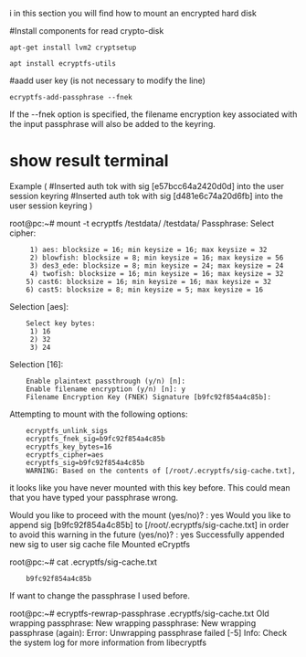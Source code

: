 i in this section you will find how to mount an encrypted hard disk

#Install components for read crypto-disk

    apt-get install lvm2 cryptsetup
   
    apt install ecryptfs-utils
    
#aadd user key (is not necessary to modify the line)

    ecryptfs-add-passphrase --fnek
 
If the --fnek option is specified, the filename encryption key associated with the input passphrase will also be added to the keyring.
 
# show result terminal
Example (
#Inserted auth tok with sig [e57bcc64a2420d0d] into the user session keyring
#Inserted auth tok with sig [d481e6c74a20d6fb] into the user session keyring
)

root@pc:~# mount -t ecryptfs /testdata/ /testdata/
Passphrase: 
Select cipher: 

         1) aes: blocksize = 16; min keysize = 16; max keysize = 32
         2) blowfish: blocksize = 8; min keysize = 16; max keysize = 56
         3) des3_ede: blocksize = 8; min keysize = 24; max keysize = 24
         4) twofish: blocksize = 16; min keysize = 16; max keysize = 32
        5) cast6: blocksize = 16; min keysize = 16; max keysize = 32
        6) cast5: blocksize = 8; min keysize = 5; max keysize = 16
        
Selection [aes]: 

        Select key bytes: 
         1) 16
         2) 32
         3) 24
         
Selection [16]: 

        Enable plaintext passthrough (y/n) [n]:     
        Enable filename encryption (y/n) [n]: y
        Filename Encryption Key (FNEK) Signature [b9fc92f854a4c85b]: 
        
Attempting to mount with the following options:
        
        ecryptfs_unlink_sigs
        ecryptfs_fnek_sig=b9fc92f854a4c85b
        ecryptfs_key_bytes=16
        ecryptfs_cipher=aes
        ecryptfs_sig=b9fc92f854a4c85b
        WARNING: Based on the contents of [/root/.ecryptfs/sig-cache.txt],
        
it looks like you have never mounted with this key 
before. This could mean that you have typed your 
passphrase wrong.

Would you like to proceed with the mount (yes/no)? : yes
Would you like to append sig [b9fc92f854a4c85b] to
[/root/.ecryptfs/sig-cache.txt] 
in order to avoid this warning in the future (yes/no)? : yes
Successfully appended new sig to user sig cache file
Mounted eCryptfs
    
root@pc:~# cat .ecryptfs/sig-cache.txt 

        b9fc92f854a4c85b
        
If want to change the passphrase I used before.
       
root@pc:~# ecryptfs-rewrap-passphrase .ecryptfs/sig-cache.txt 
        Old wrapping passphrase: 
        New wrapping passphrase: 
        New wrapping passphrase (again): 
        Error: Unwrapping passphrase failed [-5]
        Info: Check the system log for more information from libecryptfs
        
        
        
        
